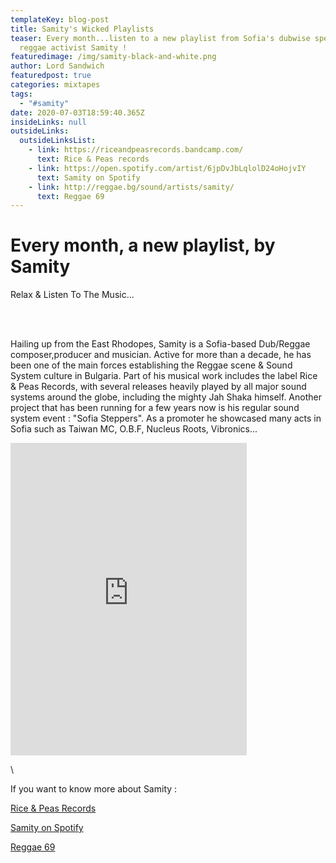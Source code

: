 ```yaml
---
templateKey: blog-post
title: Samity's Wicked Playlists
teaser: Every month...listen to a new playlist from Sofia's dubwise specialist &
  reggae activist Samity !
featuredimage: /img/samity-black-and-white.png
author: Lord Sandwich
featuredpost: true
categories: mixtapes
tags:
  - "#samity"
date: 2020-07-03T18:59:40.365Z
insideLinks: null
outsideLinks:
  outsideLinksList:
    - link: https://riceandpeasrecords.bandcamp.com/
      text: Rice & Peas records
    - link: https://open.spotify.com/artist/6jpDvJbLqlolD24oHojvIY
      text: Samity on Spotify
    - link: http://reggae.bg/sound/artists/samity/
      text: Reggae 69
---
```

# Every month, a new playlist, by Samity

Relax & Listen To The Music...

<br>
<br>

Hailing up from the East Rhodopes, Samity is a Sofia-based Dub/Reggae composer,producer and musician. Active for more than a decade, he has been one of the main forces establishing the Reggae scene & Sound System culture in Bulgaria. Part of his musical work includes the label Rice & Peas Records, with several releases heavily played by all major sound systems around the globe, including the mighty Jah Shaka himself. Another project that has been running for a few years now is his regular sound system event : "Sofia Steppers". As a promoter he showcased many acts in Sofia such as Taiwan MC, O.B.F, Nucleus Roots, Vibronics... 

<iframe src="https://open.spotify.com/embed/playlist/1QaFM7dxhFVBmeUXVGmhwY" width="75%" height="500" frameborder="0" allowtransparency="true" allow="encrypted-media"></iframe>

\    <br>

If you want to know more about Samity :

[Rice & Peas Records](https://riceandpeasrecords.bandcamp.com/) <br>

[Samity on Spotify](https://open.spotify.com/artist/6jpDvJbLqlolD24oHojvIY?si=SkNudIrRTUq2mF3oQ1Mv-g) <br>

[Reggae 69](http://reggae.bg/sound/artists/samity/?fbclid=IwAR0VSo-HeolexVrESulBxKWibTEECORn8y7efqiMBHBOaxuvxHmGRHHThHo)